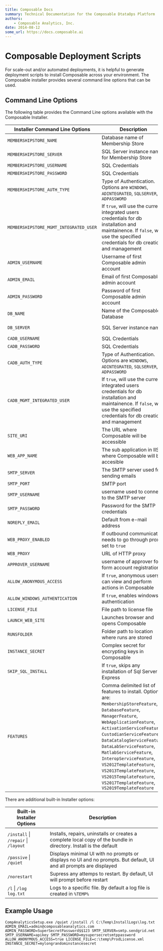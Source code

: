 ```yaml
---
title: Composable Docs
summary: Technical Documentation for the Composable DtataOps Platform
authors:
    - Composable Analytics, Inc.
date: 2014-08-12
some_url: https://docs.composable.ai
---
```


# Composable Deployment Scripts

For scale-out and/or automated deployments, it is helpful to generate deployment scripts to install Composable across your environment. The Composable installer provides several command line options that can be used.

## Command Line Options

The following table provides the Command Line options available with the Composable Installer.

|Installer Command Line Options      |Description                                                                                                                                                                                                                                                                                                                                                                                                       |Example Value                 |Default Value                       |
|------------------------------------|------------------------------------------------------------------------------------------------------------------------------------------------------------------------------------------------------------------------------------------------------------------------------------------------------------------------------------------------------------------------------------------------------------------|------------------------------|------------------------------------|
| `MEMBERSHIPSTORE_NAME`                |Database name of Membership Store                                                                                                                                                                                                                                                                                                                                                                                 |MembershipStore               |MembershipStore                     |
| `MEMBERSHIPSTORE_SERVER`              |SQL Server instance name for Membership Store                                                                                                                                                                                                                                                                                                                                                                     |.\MyInstance  or  myserver.com|.                                   |
| `MEMBERSHIPSTORE_USERNAME`            |SQL Credentials                                                                                                                                                                                                                                                                                                                                                                                                   |                              |                                    |
| `MEMBERSHIPSTORE_PASSWORD`            |SQL Credentials                                                                                                                                                                                                                                                                                                                                                                                                   |                              |                                    |
| `MEMBERSHIPSTORE_AUTH_TYPE`           |Type of Authentication. Options are `WINDOWS`, `ADINTEGRATED`, `SQLSERVER`, `ADPASSWORD`                                                                                                                                                                                                                                                                                                                                  |WINDOWS                       |WINDOWS                             |
| `MEMBERSHIPSTORE_MGMT_INTEGRATED_USER`|If `true`,  will use the current integrated users credentials for db installation and maintainence.  If `false`, will use the specified credentials for db creation and management                                                                                                                                                                                                                                    |TRUE                          |TRUE                                |
| `ADMIN_USERNAME`                      |Username of first Composable admin account                                                                                                                                                                                                                                                                                                                                                                        |admin                         |admin                               |
| `ADMIN_EMAIL`                         |Email of first Composable admin account                                                                                                                                                                                                                                                                                                                                                                           |admin@composable.ai           |                                    |
| `ADMIN_PASSWORD`                      |Password of first Composable admin account                                                                                                                                                                                                                                                                                                                                                                        |                              |                                    |
| `DB_NAME`                             |Name of the Composable Database                                                                                                                                                                                                                                                                                                                                                                                   |CompAnalytics                 |CompAnalytics                       |
| `DB_SERVER`                           |SQL Server instance name                                                                                                                                                                                                                                                                                                                                                                                          |.\MyInstance  or  myserver.com|.                                   |
| `CADB_USERNAME`                       |SQL Credentials                                                                                                                                                                                                                                                                                                                                                                                                   |                              |                                    |
| `CADB_PASSWORD`                       |SQL Credentials                                                                                                                                                                                                                                                                                                                                                                                                   |                              |                                    |
| `CADB_AUTH_TYPE`                      |Type of Authentication. Options are `WINDOWS`, `ADINTEGRATED`, `SQLSERVER`, `ADPASSWORD`                                                                                                                                                                                                                                                                                                                                  |WINDOWS                       |WINDOWS                             |
| `CADB_MGMT_INTEGRATED_USER`           |If `true`,  will use the current integrated users credentials for db installation and maintainence.  If `false`, will use the specified credentials for db creation and management                                                                                                                                                                                                                                    |TRUE                          |TRUE                                |
| `SITE_URI`                            |The URL where Composable will be accessible                                                                                                                                                                                                                                                                                                                                                                       |https://mysite.com            |http://localhost                    |
| `WEB_APP_NAME`                        |The sub application in IIS where Composable will be accesible                                                                                                                                                                                                                                                                                                                                                     |/CompAnalytics                |/CompAnalytics                      |
| `SMTP_SERVER`                         |The SMTP server used for sending emails                                                                                                                                                                                                                                                                                                                                                                           |mail.corporate.com            |                                    |
| `SMTP_PORT`                           |SMTP port                                                                                                                                                                                                                                                                                                                                                                                                         |587                           |                                    |
| `SMTP_USERNAME`                       |username used to connect to the SMTP server                                                                                                                                                                                                                                                                                                                                                                       |                              |                                    |
| `SMTP_PASSWORD`                       |Password  for the SMTP credentials                                                                                                                                                                                                                                                                                                                                                                                |                              |                                    |
| `NOREPLY_EMAIL`                       |Default from e-mail address                                                                                                                                                                                                                                                                                                                                                                                        |noreply@composable.ai         |noreply@composableanalytics.com     |
| `WEB_PROXY_ENABLED`                   |If outbound communication needs to go through proxy, set to `true`                                                                                                                                                                                                                                                                                                                                                  |TRUE                          |FALSE                               |
| `WEB_PROXY`                           |URL of HTTP proxy                                                                                                                                                                                                                                                                                                                                                                                                 |http://mycorporateproxy/      |                                    |
| `APPROVER_USERNAME`                   |username of approver for form account registrations                                                                                                                                                                                                                                                                                                                                                               |admin                         |                                    |
| `ALLOW_ANONYMOUS_ACCESS`              |If `true`,  anonymous users can view and perform actions in Composable                                                                                                                                                                                                                                                                                                                                              |FALSE                         |FALSE                               |
| `ALLOW_WINDOWS_AUTHENTICATION`        |If `true`,  enables windows authentication                                                                                                                                                                                                                                                                                                                                                                          |TRUE                          |FALSE                               |
| `LICENSE_FILE`                        |File path to license file                                                                                                                                                                                                                                                                                                                                                                                         |C:\folder\license.xml         |                                    |
| `LAUNCH_WEB_SITE`                     |Launches browser and opens Composable                                                                                                                                                                                                                                                                                                                                                                             |FALSE                         |TRUE                                |
| `RUNSFOLDER`                          |Folder path to location where runs are stored                                                                                                                                                                                                                                                                                                                                                                     |E:\folder\runs\               |C:\program files\companalytics\runs\|
| `INSTANCE_SECRET`                     |Complex secret for encrypting keys in Composable                                                                                                                                                                                                                                                                                                                                                                  |Long Random String            |auto-generated                      |
| `SKIP_SQL_INSTALL`                    |If `true`,  skips any installation of Sql Server Express                                                                                                                                                                                                                                                                                                                                                          |TRUE                          |FALSE                               |
| `FEATURES`                            |Comma delimited list of features to install. Options are: `MembershipStoreFeature`, `DatabaseFeature`, `ManagerFeature`, `WebApplicationFeature`,  `ActivationServiceFeature`, `CustodianServiceFeature`, `DataCatalogServiceFeature`, `DataLabServiceFeature`,  `MatlabServiceFeature`, `InteropServiceFeature`, `VS2012TemplateFeature`, `VS2013TemplateFeature`,  `VS2015TemplateFeature`, `VS2017TemplateFeature`, `VS2019TemplateFeature`|                              |                                    |


There are additional built-in Installer options:

|Built-in Installer Options     |Description                                                                                                       |
|-------------------------------|------------------------------------------------------------------------------------------------------------------|
|                               |                                                                                                                  |
|`/install` &#124; `/repair` &#124; `/layout` |Installs, repairs, uninstalls or creates a complete local copy of the bundle in directory.  Install is the default|
|`/passive` &#124; `/quiet`            |Displays minimal UI with no prompts or displays no UI and no prompts. But default, UI and all prompts are displayed|
|`/norestart`                   |Supress any attemps to restart. By default, UI will prompt before restart                                          |
|`/l` &#124; `/log log.txt`            |Logs to a specific file. By default a log file is created in `%TEMP%`                                              |


## Example Usage

```code
CompAnalyticsSetup.exe /quiet /install /l C:\Temp\InstallLogs\log.txt ADMIN_EMAIL=admin@composableanalytics.com ADMIN_PASSWORD=SuperSecretPassword$$123 SMTP_SERVER=smtp.sendgrid.net SMTP_USERNAME=apikey SMTP_PASSWORD=mysupersecretsmtppassword  ALLOW_ANONYMOUS_ACCESS=true LICENSE_FILE=c:\temp\ProdLicense.xml INSTANCE_SECRET=mylongrandominstancesecret
```
